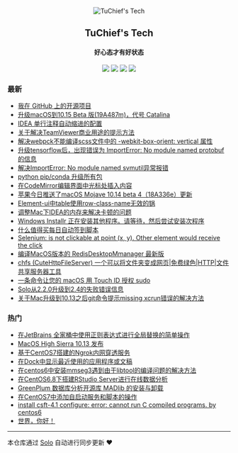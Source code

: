 <p align="center"><img alt="TuChief's Tech" src="https://ws1.sinaimg.cn/large/006tNc79ly1g2wjsqx73tj305k05k3yf.jpg"></p><h2 align="center">
TuChief's Tech
</h2>

<h4 align="center">好心态才有好状态</h4>
<p align="center"><a title="TuChief's Tech" target="_blank" href="https://github.com/tuchief/solo-blog"><img src="https://img.shields.io/github/last-commit/tuchief/solo-blog.svg?style=flat-square&color=FF9900"></a>
<a title="GitHub repo size in bytes" target="_blank" href="https://github.com/tuchief/solo-blog"><img src="https://img.shields.io/github/repo-size/tuchief/solo-blog.svg?style=flat-square"></a>
<a title="Solo Version" target="_blank" href="https://github.com/b3log/solo/releases"><img src="https://img.shields.io/badge/solo-3.6.1-f1e05a.svg?style=flat-square&color=blueviolet"></a>
<a title="Hits" target="_blank" href="https://github.com/b3log/hits"><img src="https://hits.b3log.org/tuchief/solo-blog.svg"></a></p>

### 最新

* [我在 GitHub 上的开源项目](http://www.tuchief.com/my-github-repos)
* [升级macOS到10.15 Beta 版(19A487m)，代号 Catalina](http://www.tuchief.com/articles/2019/06/29/1561784807995.html)
* [IDEA 单行注释自动缩进的配置](http://www.tuchief.com/articles/2019/05/23/1558617608961.html)
* [关于解决TeamViewer商业用途的提示方法](http://www.tuchief.com/articles/2018/10/23/1540286152157.html)
* [解决webpck不能编译scss文件中的 -webkit-box-orient: vertical 属性](http://www.tuchief.com/articles/2018/08/20/1534780454139.html)
* [升级tensorflow后，出现错误为 ImportError: No module named protobuf 的信息](http://www.tuchief.com/articles/2018/07/24/1532421155317.html)
* [解决ImportError: No module named svmutil异常报错](http://www.tuchief.com/articles/2018/07/24/1532420671546.html)
* [python pip/conda 升级所有包](http://www.tuchief.com/articles/2018/07/24/1532410813337.html)
* [在CodeMirror编辑界面中光标处插入内容](http://www.tuchief.com/articles/2018/07/22/1532191523858.html)
* [苹果今日推送了macOS Mojave 10.14 beta 4（18A336e）更新](http://www.tuchief.com/articles/2018/07/18/1531890338132.html)
* [Element-ui中table使用row-class-name无效的锅](http://www.tuchief.com/articles/2018/04/20/1524237407008.html)
* [调整Mac下IDEA的内存来解决卡顿的问题](http://www.tuchief.com/articles/2018/04/19/1524119507781.html)
* [Windows Installr 正在安装其他程序。请等待，然后尝试安装次程序](http://www.tuchief.com/articles/2018/02/23/1519376514293.html)
* [什么值得买每日自动签到脚本](http://www.tuchief.com/articles/2018/02/22/1519267855486.html)
* [Selenium: is not clickable at point (x, y). Other element would receive the click](http://www.tuchief.com/articles/2018/01/22/1516589481789.html)
* [编译MacOS版本的 RedisDesktopMmanager 最新版](http://www.tuchief.com/articles/2018/01/08/1515424825749.html)
* [chfs (CuteHttpFileServer) 一个可以将文件夹变成网页|免费绿色|HTTP|文件共享服务器工具](http://www.tuchief.com/articles/2017/12/09/1512833111639.html)
* [一条命令让您的 macOS 用 Touch ID 授权 sudo](http://www.tuchief.com/articles/2017/11/30/1512016920489.html)
* [Solo从2.2.0升级到2.4的失败错误信息](http://www.tuchief.com/articles/2017/10/12/1507821825352.html)
* [关于Mac升级到10.13之后git命令提示missing xcrun错误的解决方法](http://www.tuchief.com/articles/2017/09/26/1506435000252.html)

### 热门

* [在JetBrains 全家桶中使用正则表达式进行全局替换的简单操作](http://www.tuchief.com/articles/2017/08/30/1504108330525.html)
* [MacOS High Sierra 10.13 发布](http://www.tuchief.com/articles/2017/09/26/1506390561810.html)
* [基于CentOS7搭建的Ngrok内网穿透服务](http://www.tuchief.com/articles/2017/08/14/1502687731371.html)
* [在Dock中显示最近使用的应用程序或文稿](http://www.tuchief.com/articles/2017/09/02/1504336732496.html)
* [在centos6中安装mmseg3遇到由于libtool的编译问题的解决方法](http://www.tuchief.com/articles/2017/08/08/1502162392438.html)
* [在CentOS6.8下搭建RStudio Server进行在线数据分析](http://www.tuchief.com/rstudio-server)
* [GreenPlum 数据库分析开源库 MADlib 的安装与卸载](http://www.tuchief.com/articles/2017/08/10/1502334175804.html)
* [在CentOS7中添加自启动服务和脚本的操作](http://www.tuchief.com/articles/2017/08/24/1503538239369.html)
* [install csft-4.1 configure: error: cannot run C compiled programs. by centos6](http://www.tuchief.com/articles/2017/08/08/1502167261988.html)
* [世界，你好！](http://www.tuchief.com/hello-world)



---

本仓库通过 [Solo](https://github.com/b3log/solo) 自动进行同步更新 ❤️ 